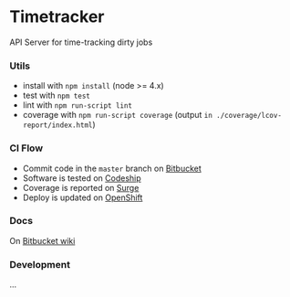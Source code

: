 # Timetracker

API Server for time-tracking dirty jobs

### Utils

- install with `npm install` (node >= 4.x)
- test with `npm test`
- lint with `npm run-script lint`
- coverage with `npm run-script coverage` (output `in ./coverage/lcov-report/index.html`)


### CI Flow

- Commit code in the `master` branch on [Bitbucket](https://bitbucket.org/pnicorelli/timetracker-api)
- Software is tested on [Codeship](https://codeship.com/projects/165467)
- Coverage is reported on [Surge](http://timetracker-api-coverage.surge.sh/)
- Deploy is updated on [OpenShift](http://timetracker-catenae.rhcloud.com/)


### Docs

On [Bitbucket wiki](https://bitbucket.org/pnicorelli/timetracker-api/wiki/Home)

### Development

...
